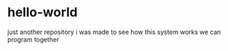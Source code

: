 # hello-world
just another repository
i was made to see how this system works
we can program together
